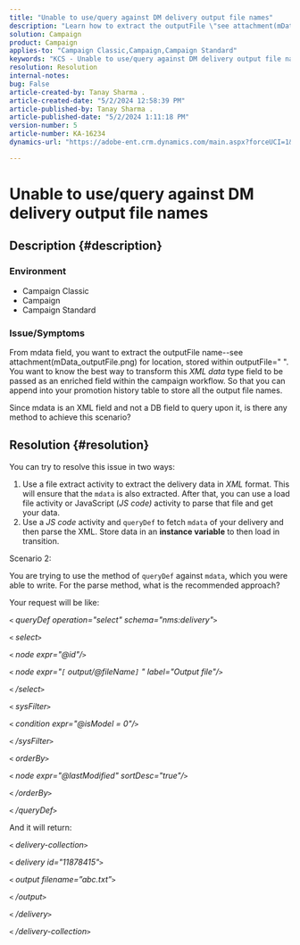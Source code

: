 ```yaml
---
title: "Unable to use/query against DM delivery output file names"
description: "Learn how to extract the outputFile \"see attachment(mData_outputFile.png) for location\" from the mdata field."
solution: Campaign
product: Campaign
applies-to: "Campaign Classic,Campaign,Campaign Standard"
keywords: "KCS - Unable to use/query against DM delivery output file names"
resolution: Resolution
internal-notes: 
bug: False
article-created-by: Tanay Sharma .
article-created-date: "5/2/2024 12:58:39 PM"
article-published-by: Tanay Sharma .
article-published-date: "5/2/2024 1:11:18 PM"
version-number: 5
article-number: KA-16234
dynamics-url: "https://adobe-ent.crm.dynamics.com/main.aspx?forceUCI=1&pagetype=entityrecord&etn=knowledgearticle&id=9bc4d0b0-8308-ef11-9f8a-6045bd026dc7"

---
```

# Unable to use/query against DM delivery output file names

## Description {#description}


### Environment

- Campaign Classic
- Campaign
- Campaign Standard


### Issue/Symptoms

From mdata field, you want to extract the outputFile name--see attachment(mData_outputFile.png) for location, stored within outputFile=" ". You want to know the best way to transform this *XML data* type field to be passed as an enriched field within the campaign workflow. So that you can append into your promotion history table to store all the output file names.

 Since mdata is an XML field and not a DB field to query upon it, is there any method to achieve this scenario?




## Resolution {#resolution}


You can try to resolve this issue in two ways:

1. Use a file extract activity to extract the delivery data in *XML* format. This will ensure that the `mdata` is also extracted. After that, you can use a load file activity or JavaScript (*JS code)* activity to parse that file and get your data.
2. Use a *JS code* activity and `queryDef` to fetch `mdata` of your delivery and then parse the XML. Store data in an <b>instance variable</b> to then load in transition.


Scenario 2:

You are trying to use the method of `queryDef` against `mdata`, which you were able to write. For the parse method, what is the recommended approach?

Your request will be like:

*`<` queryDef operation="select" schema="nms:delivery"`>`*

*`<` select`>`*

*`<` node expr="@id"/`>`*

*`<` node expr="`[` output/@fileName`]` " label="Output file"/`>`*

*`<` /select`>`*

*`<` sysFilter`>`*

*`<` condition expr="@isModel = 0"/`>`*

*`<` /sysFilter`>`*

*`<` orderBy`>`*

*`<` node expr="@lastModified" sortDesc="true"/`>`*

*`<` /orderBy`>`*

*`<` /queryDef`>`*



And it will return:

*`<` delivery-collection`>`*

*`<` delivery id="11878415"`>`*

*`<` output filename=”abc.txt”`>`*

*`<` /output`>`*

*`<` /delivery`>`*

*`<` /delivery-collection`>`*

